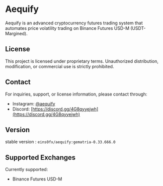 # Aequify

Aequify is an advanced cryptocurrency futures trading system that automates price volatility trading on Binance Futures USD-M (USDT-Margined).

## License

This project is licensed under proprietary terms. Unauthorized distribution, modification, or commercial use is strictly prohibited.

## Contact

For inquiries, support, or license information, please contact through:
- Instagram: [@aequify](https://www.instagram.com/aequify/profilecard/?igsh=eGE1aXg4Ym9iYTVm)
- Discord: [https://discord.gg/4G8qyyejwh](https://discord.gg/4G8qyyejwh)

## Version

stable version : `eins0fx/aequify:gematria-0.33.666.0`

## Supported Exchanges

Currently supported:
<!-- - Binance Spot -->
- Binance Futures USD-M